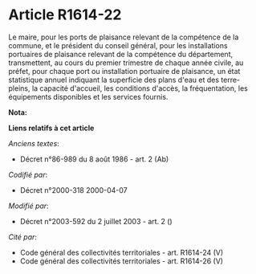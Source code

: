 # Article R1614-22

Le maire, pour les ports de plaisance relevant de la compétence de la commune, et le président du conseil général, pour les
installations portuaires de plaisance relevant de la compétence du département, transmettent, au cours du premier trimestre
de chaque année civile, au préfet, pour chaque port ou installation portuaire de plaisance, un état statistique annuel
indiquant la superficie des plans d'eau et des terre-pleins, la capacité d'accueil, les conditions d'accès, la fréquentation,
les équipements disponibles et les services fournis.

**Nota:**



**Liens relatifs à cet article**

_Anciens textes_:

  - Décret n°86-989 du 8 août 1986 - art. 2 (Ab)

_Codifié par_:

  - Décret n°2000-318 2000-04-07

_Modifié par_:

  - Décret n°2003-592 du 2 juillet 2003 - art. 2 ()

_Cité par_:

  - Code général des collectivités territoriales - art. R1614-24 (V)
  - Code général des collectivités territoriales - art. R1614-26 (V)
